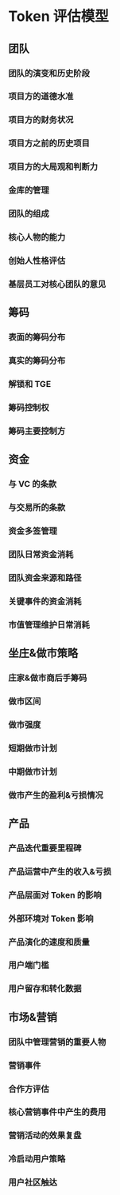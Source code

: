 # Token 评估模型

## 团队

### 团队的演变和历史阶段

### 项目方的道德水准

### 项目方的财务状况

### 项目方之前的历史项目

### 项目方的大局观和判断力

### 金库的管理

### 团队的组成

### 核心人物的能力

### 创始人性格评估

### 基层员工对核心团队的意见

## 筹码

### 表面的筹码分布

### 真实的筹码分布

### 解锁和 TGE

### 筹码控制权

### 筹码主要控制方

## 资金

### 与 VC 的条款

### 与交易所的条款

### 资金多签管理

### 团队日常资金消耗

### 团队资金来源和路径

### 关键事件的资金消耗

### 市值管理维护日常消耗

## 坐庄&做市策略

### 庄家&做市商后手筹码

### 做市区间

### 做市强度

### 短期做市计划

### 中期做市计划

### 做市产生的盈利&亏损情况

## 产品

### 产品迭代重要里程碑

### 产品运营中产生的收入&亏损

### 产品层面对 Token 的影响

### 外部环境对 Token 影响

### 产品演化的速度和质量

### 用户端门槛

### 用户留存和转化数据

## 市场&营销

### 团队中管理营销的重要人物

### 营销事件

### 合作方评估

### 核心营销事件中产生的费用

### 营销活动的效果复盘

### 冷启动用户策略

### 用户社区触达
